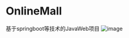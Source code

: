 # OnlineMall
基于springboot等技术的JavaWeb项目
![image](https://github.com/29DCH/OnlineMall/blob/master/%E9%A6%96%E9%A1%B5.png)
